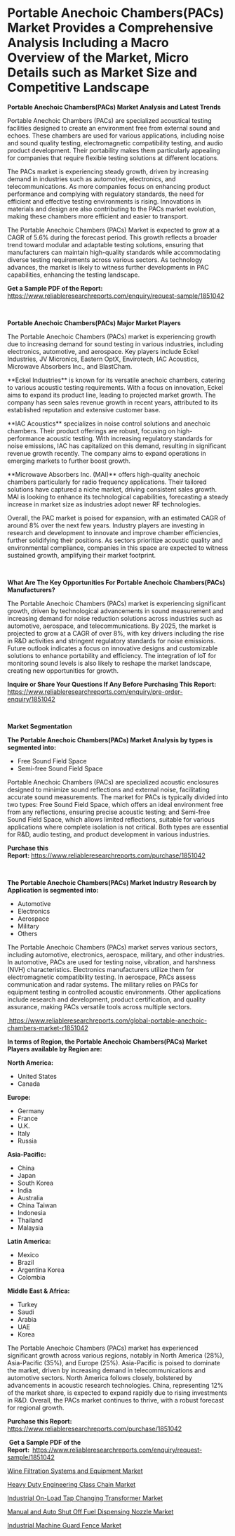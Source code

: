 <p><h1>Portable Anechoic Chambers(PACs) Market Provides a Comprehensive Analysis Including a Macro Overview of the Market, Micro Details such as Market Size and Competitive Landscape</h1></p><p><strong>Portable Anechoic Chambers(PACs) Market Analysis and Latest Trends</strong></p>
<p><p>Portable Anechoic Chambers (PACs) are specialized acoustical testing facilities designed to create an environment free from external sound and echoes. These chambers are used for various applications, including noise and sound quality testing, electromagnetic compatibility testing, and audio product development. Their portability makes them particularly appealing for companies that require flexible testing solutions at different locations.</p><p>The PACs market is experiencing steady growth, driven by increasing demand in industries such as automotive, electronics, and telecommunications. As more companies focus on enhancing product performance and complying with regulatory standards, the need for efficient and effective testing environments is rising. Innovations in materials and design are also contributing to the PACs market evolution, making these chambers more efficient and easier to transport.</p><p>The Portable Anechoic Chambers (PACs) Market is expected to grow at a CAGR of 5.6% during the forecast period. This growth reflects a broader trend toward modular and adaptable testing solutions, ensuring that manufacturers can maintain high-quality standards while accommodating diverse testing requirements across various sectors. As technology advances, the market is likely to witness further developments in PAC capabilities, enhancing the testing landscape.</p></p>
<p><strong>Get a Sample PDF of the Report:&nbsp;</strong> <a href="https://www.reliableresearchreports.com/enquiry/request-sample/1851042?utm_campaign=7&utm_medium=2&utm_source=Github&utm_content=ia&utm_term=12042025&utm_id=portable-anechoic-chamberspacs">https://www.reliableresearchreports.com/enquiry/request-sample/1851042</a></p>
<p>&nbsp;</p>
<p><strong>Portable Anechoic Chambers(PACs) Major Market Players</strong></p>
<p><p>The Portable Anechoic Chambers (PACs) market is experiencing growth due to increasing demand for sound testing in various industries, including electronics, automotive, and aerospace. Key players include Eckel Industries, JV Micronics, Eastern OptX, Envirotech, IAC Acoustics, Microwave Absorbers Inc., and BlastCham.</p><p>**Eckel Industries** is known for its versatile anechoic chambers, catering to various acoustic testing requirements. With a focus on innovation, Eckel aims to expand its product line, leading to projected market growth. The company has seen sales revenue growth in recent years, attributed to its established reputation and extensive customer base.</p><p>**IAC Acoustics** specializes in noise control solutions and anechoic chambers. Their product offerings are robust, focusing on high-performance acoustic testing. With increasing regulatory standards for noise emissions, IAC has capitalized on this demand, resulting in significant revenue growth recently. The company aims to expand operations in emerging markets to further boost growth.</p><p>**Microwave Absorbers Inc. (MAI)** offers high-quality anechoic chambers particularly for radio frequency applications. Their tailored solutions have captured a niche market, driving consistent sales growth. MAI is looking to enhance its technological capabilities, forecasting a steady increase in market size as industries adopt newer RF technologies.</p><p>Overall, the PAC market is poised for expansion, with an estimated CAGR of around 8% over the next few years. Industry players are investing in research and development to innovate and improve chamber efficiencies, further solidifying their positions. As sectors prioritize acoustic quality and environmental compliance, companies in this space are expected to witness sustained growth, amplifying their market footprint.</p></p>
<p>&nbsp;</p>
<p><strong>What Are The Key Opportunities For Portable Anechoic Chambers(PACs) Manufacturers?</strong></p>
<p><p>The Portable Anechoic Chambers (PACs) market is experiencing significant growth, driven by technological advancements in sound measurement and increasing demand for noise reduction solutions across industries such as automotive, aerospace, and telecommunications. By 2025, the market is projected to grow at a CAGR of over 8%, with key drivers including the rise in R&D activities and stringent regulatory standards for noise emissions. Future outlook indicates a focus on innovative designs and customizable solutions to enhance portability and efficiency. The integration of IoT for monitoring sound levels is also likely to reshape the market landscape, creating new opportunities for growth.</p></p>
<p><strong>Inquire or Share Your Questions If Any Before Purchasing This Report:</strong> <a href="https://www.reliableresearchreports.com/enquiry/pre-order-enquiry/1851042?utm_campaign=7&utm_medium=2&utm_source=Github&utm_content=ia&utm_term=12042025&utm_id=portable-anechoic-chamberspacs">https://www.reliableresearchreports.com/enquiry/pre-order-enquiry/1851042</a></p>
<p>&nbsp;</p>
<p><strong>Market Segmentation</strong></p>
<p><strong>The Portable Anechoic Chambers(PACs) Market Analysis by types is segmented into:</strong></p>
<p><ul><li>Free Sound Field Space</li><li>Semi-free Sound Field Space</li></ul></p>
<p><p>Portable Anechoic Chambers (PACs) are specialized acoustic enclosures designed to minimize sound reflections and external noise, facilitating accurate sound measurements. The market for PACs is typically divided into two types: Free Sound Field Space, which offers an ideal environment free from any reflections, ensuring precise acoustic testing; and Semi-free Sound Field Space, which allows limited reflections, suitable for various applications where complete isolation is not critical. Both types are essential for R&D, audio testing, and product development in various industries.</p></p>
<p><strong>Purchase this Report:&nbsp;</strong><a href="https://www.reliableresearchreports.com/purchase/1851042?utm_campaign=7&utm_medium=2&utm_source=Github&utm_content=ia&utm_term=12042025&utm_id=portable-anechoic-chamberspacs">https://www.reliableresearchreports.com/purchase/1851042</a></p>
<p>&nbsp;</p>
<p><strong>The Portable Anechoic Chambers(PACs) Market Industry Research by Application is segmented into:</strong></p>
<p><ul><li>Automotive</li><li>Electronics</li><li>Aerospace</li><li>Military</li><li>Others</li></ul></p>
<p><p>The Portable Anechoic Chambers (PACs) market serves various sectors, including automotive, electronics, aerospace, military, and other industries. In automotive, PACs are used for testing noise, vibration, and harshness (NVH) characteristics. Electronics manufacturers utilize them for electromagnetic compatibility testing. In aerospace, PACs assess communication and radar systems. The military relies on PACs for equipment testing in controlled acoustic environments. Other applications include research and development, product certification, and quality assurance, making PACs versatile tools across multiple sectors.</p></p>
<p><a href="https://www.reliableresearchreports.com/global-portable-anechoic-chambers-market-r1851042?utm_campaign=7&utm_medium=2&utm_source=Github&utm_content=ia&utm_term=12042025&utm_id=portable-anechoic-chamberspacs">&nbsp;https://www.reliableresearchreports.com/global-portable-anechoic-chambers-market-r1851042</a></p>
<p><strong>In terms of Region, the Portable Anechoic Chambers(PACs) Market Players available by Region are:</strong></p>
<p>
    <p> <strong> North America: </strong>
        <ul>
            <li>United States</li>
            <li>Canada</li>
        </ul>
        </p> 
    <p> <strong> Europe: </strong>
        <ul>
            <li>Germany</li>
            <li>France</li>
            <li>U.K.</li>
            <li>Italy</li>
            <li>Russia</li>
        </ul>
        </p> 
    <p> <strong> Asia-Pacific: </strong>
        <ul>
            <li>China</li>
            <li>Japan</li>
            <li>South Korea</li>
            <li>India</li>
            <li>Australia</li>
            <li>China Taiwan</li>
            <li>Indonesia</li>
            <li>Thailand</li>
            <li>Malaysia</li>
        </ul>
        </p> 
    <p> <strong> Latin America: </strong>
        <ul>
            <li>Mexico</li>
            <li>Brazil</li>
            <li>Argentina Korea</li>
            <li>Colombia</li>
        </ul>
        </p> 
    <p> <strong> Middle East & Africa: </strong>
        <ul>
            <li>Turkey</li>
            <li>Saudi</li>
            <li>Arabia</li>
            <li>UAE</li>
            <li>Korea</li>
        </ul>
    </p>
    </p>
<p><p>The Portable Anechoic Chambers (PACs) market has experienced significant growth across various regions, notably in North America (28%), Asia-Pacific (35%), and Europe (25%). Asia-Pacific is poised to dominate the market, driven by increasing demand in telecommunications and automotive sectors. North America follows closely, bolstered by advancements in acoustic research technologies. China, representing 12% of the market share, is expected to expand rapidly due to rising investments in R&D. Overall, the PACs market continues to thrive, with a robust forecast for regional growth.</p></p>
<p><strong>Purchase this Report: </strong><a href="https://www.reliableresearchreports.com/purchase/1851042?utm_campaign=7&utm_medium=2&utm_source=Github&utm_content=ia&utm_term=12042025&utm_id=portable-anechoic-chamberspacs">https://www.reliableresearchreports.com/purchase/1851042</a></p>
<p>&nbsp;<strong>Get a Sample PDF of the Report:&nbsp;&nbsp;</strong><a href="https://www.reliableresearchreports.com/enquiry/request-sample/1851042?utm_campaign=7&utm_medium=2&utm_source=Github&utm_content=ia&utm_term=12042025&utm_id=portable-anechoic-chamberspacs">https://www.reliableresearchreports.com/enquiry/request-sample/1851042</a></p>
<p><strong></strong></p>
<p><p><a href="https://github.com/bufkamaiahi7/Market-Research-Report-List-1/blob/main/wine-filtration-systems-and-equipment-market.md?utm_campaign=7&utm_medium=2&utm_source=Github&utm_content=ia&utm_term=12042025&utm_id=portable-anechoic-chamberspacs">Wine Filtration Systems and Equipment Market</a></p><p><a href="https://github.com/supashcriana/Market-Research-Report-List-1/blob/main/heavy-duty-engineering-class-chain-market.md?utm_campaign=7&utm_medium=2&utm_source=Github&utm_content=ia&utm_term=12042025&utm_id=portable-anechoic-chamberspacs">Heavy Duty Engineering Class Chain Market</a></p><p><a href="https://github.com/gasiorgary79/Market-Research-Report-List-1/blob/main/industrial-on-load-tap-changing-transformer-market.md?utm_campaign=7&utm_medium=2&utm_source=Github&utm_content=ia&utm_term=12042025&utm_id=portable-anechoic-chamberspacs">Industrial On-Load Tap Changing Transformer Market</a></p><p><a href="https://github.com/vigatoimrene04/Market-Research-Report-List-1/blob/main/manual-and-auto-shut-off-fuel-dispensing-nozzle-market.md?utm_campaign=7&utm_medium=2&utm_source=Github&utm_content=ia&utm_term=12042025&utm_id=portable-anechoic-chamberspacs">Manual and Auto Shut Off Fuel Dispensing Nozzle Market</a></p><p><a href="https://github.com/joubehobock75/Market-Research-Report-List-1/blob/main/industrial-machine-guard-fence-market.md?utm_campaign=7&utm_medium=2&utm_source=Github&utm_content=ia&utm_term=12042025&utm_id=portable-anechoic-chamberspacs">Industrial Machine Guard Fence Market</a></p></p>